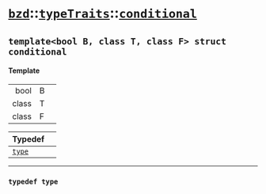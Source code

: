 # [`bzd`](../../../index.md)::[`typeTraits`](../../index.md)::[`conditional`](../index.md)

## `template<bool B, class T, class F> struct conditional`

#### Template
||||
|---:|:---|:---|
|bool|B||
|class|T||
|class|F||

|Typedef||
|:---|:---|
|[`type`](./index.md)||
------
### `typedef type`

